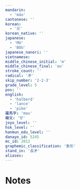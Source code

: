 ```yaml
---
mandarin:
  - 'máo'
cantonese: ''
korean:
  - '모'
korean_native: ''
japanese:
  - 'MU'
  - 'BOU'
japanese_nanori: ''
vietnamese:
middle_chinese_initial: 'm'
middle_chinese_final: 'ɑu'
stroke_count: ''
radical: '矛'
skip_number: '2-2-3'
grade_level: 5
pos: ''
english:
  - 'halberd'
  - 'lance'
  - 'pike'
羅馬字: 'mau'
韓文: '맛'
joyo_level: ''
hsk_level: ''
hanmun_edu_level: ''
danayo_id: 5245
mc_id: 2012
graphemic_classification: '象形'
stand_in: '長矛'
aliases:
---
```


# Notes
